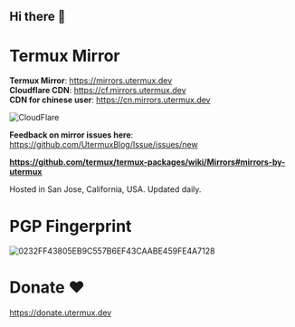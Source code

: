 ## Hi there 👋

# Termux Mirror  

**Termux Mirror**: https://mirrors.utermux.dev  
**Cloudflare CDN**: https://cf.mirrors.utermux.dev  
**CDN for chinese user**: https://cn.mirrors.utermux.dev  

![CloudFlare](https://avatars.githubusercontent.com/u/314135?s=100&v=4)

**Feedback on mirror issues here**: https://github.com/UtermuxBlog/Issue/issues/new  

**https://github.com/termux/termux-packages/wiki/Mirrors#mirrors-by-utermux**

Hosted in San Jose, California, USA. Updated daily.

# PGP Fingerprint

![0232FF43805EB9C557B6EF43CAABE459FE4A7128](https://img.shields.io/badge/PGP-0232%20FF43%20805E%20B9C5%2057B6%20EF43%20CAAB%20E459%20FE4A%207128-green?style=for-the-badge)

# Donate ❤

https://donate.utermux.dev
